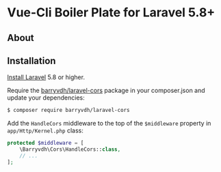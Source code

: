 # Vue-Cli Boiler Plate for Laravel 5.8+

## About


## Installation

[Install Laravel](https://laravel.com/docs/5.8) 5.8 or higher.

Require the [barryvdh/laravel-cors](https://github.com/barryvdh/laravel-cors) package in your composer.json and update your dependencies:

```sh
$ composer require barryvdh/laravel-cors
```

Add the `HandleCors` middleware to the top of the `$middleware` property in `app/Http/Kernel.php` class:

```php
protected $middleware = [
    \Barryvdh\Cors\HandleCors::class,
    // ...
];
```
